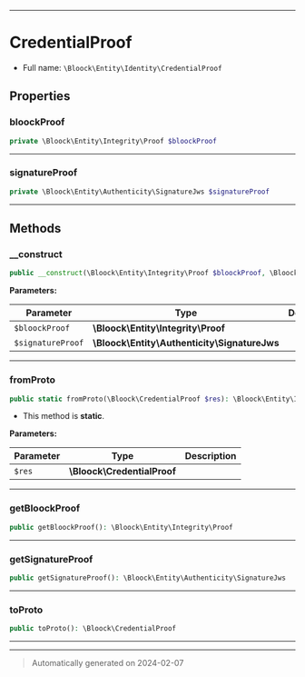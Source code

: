 ***

# CredentialProof





* Full name: `\Bloock\Entity\Identity\CredentialProof`



## Properties


### bloockProof



```php
private \Bloock\Entity\Integrity\Proof $bloockProof
```






***

### signatureProof



```php
private \Bloock\Entity\Authenticity\SignatureJws $signatureProof
```






***

## Methods


### __construct



```php
public __construct(\Bloock\Entity\Integrity\Proof $bloockProof, \Bloock\Entity\Authenticity\SignatureJws $signatureProof): mixed
```








**Parameters:**

| Parameter | Type | Description |
|-----------|------|-------------|
| `$bloockProof` | **\Bloock\Entity\Integrity\Proof** |  |
| `$signatureProof` | **\Bloock\Entity\Authenticity\SignatureJws** |  |





***

### fromProto



```php
public static fromProto(\Bloock\CredentialProof $res): \Bloock\Entity\Identity\CredentialProof
```



* This method is **static**.




**Parameters:**

| Parameter | Type | Description |
|-----------|------|-------------|
| `$res` | **\Bloock\CredentialProof** |  |





***

### getBloockProof



```php
public getBloockProof(): \Bloock\Entity\Integrity\Proof
```












***

### getSignatureProof



```php
public getSignatureProof(): \Bloock\Entity\Authenticity\SignatureJws
```












***

### toProto



```php
public toProto(): \Bloock\CredentialProof
```












***


***
> Automatically generated on 2024-02-07

